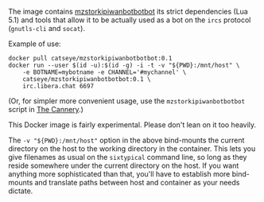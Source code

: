 The image contains [mzstorkipiwanbotbotbot](https://catseye.tc/node/mzstorkipiwanbotbotbot) its strict dependencies (Lua 5.1) and tools that allow it to be actually used as a bot on the `ircs` protocol (`gnutls-cli` and `socat`).

Example of use:

    docker pull catseye/mzstorkipiwanbotbotbot:0.1
    docker run --user $(id -u):$(id -g) -i -t -v "${PWD}:/mnt/host" \
        -e BOTNAME=mybotname -e CHANNEL='#mychannel' \
        catseye/mzstorkipiwanbotbotbot:0.1 \
        irc.libera.chat 6697

(Or, for simpler more convenient usage, use the `mzstorkipiwanbotbotbot` script in [The Cannery](https://git.catseye.tc/The-Cannery/).)

This Docker image is fairly experimental. Please don't lean on it too heavily.

The `-v "${PWD}:/mnt/host"` option in the above bind-mounts the current directory on the host to the working directory in the container.  This lets you give filenames as usual on the `sixtypical` command line, so long as they reside somewhere under the current directory on the host.  If you want anything more sophisticated than that, you'll have to establish more bind-mounts and translate paths between host and container as your needs dictate.
